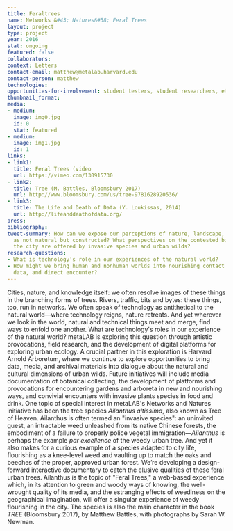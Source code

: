 ```yaml
---
title: Feraltrees
name: Networks &#43; Natures&#58; Feral Trees
layout: project
type: project
year: 2016
stat: ongoing
featured: false
collaborators: 
context: Letters
contact-email: matthew@metalab.harvard.edu
contact-person: matthew
technologies: 
opportunities-for-involvement: student testers, student researchers, etc
thumbnail_format: 
media:
- medium: 
  image: img0.jpg
  id: 0
  stat: featured
- medium: 
  image: img1.jpg
  id: 1
links:
- link1: 
  title: Feral Trees (video
  url: https://vimeo.com/130915730
- link2: 
  title: Tree (M. Battles, Bloomsbury 2017)
  url: http://www.bloomsbury.com/us/tree-9781628920536/
- link3: 
  title: The Life and Death of Data (Y. Loukissas, 2014)
  url: http://lifeanddeathofdata.org/
press: 
bibliography: 
tweet-summary: How can we expose our perceptions of nature, landscape, and the city
  as not natural but constructed? What perspectives on the contested biopolitics of
  the city are offered by invasive species and urban wilds?
research-questions:
- What is technology's role in our experiences of the natural world?
- How might we bring human and nonhuman worlds into nourishing contact through media,
  data, and direct encounter?
---
```


Cities, nature, and knowledge itself: we often resolve  images of these things in the branching forms of trees. Rivers, traffic, bits and bytes: these things, too, run in networks. We often speak of technology as antithetical to the natural world—where technology reigns, nature retreats. And yet wherever we look in the world, natural and technical things meet and merge, find ways to enfold one another. What are technology's roles in our experience of the natural world? metaLAB is exploring this question through artistic provocations, field research, and the development of digital platforms for exploring urban ecology. A crucial partner in this exploration is Harvard Arnold Arboretum, where we continue to explore opportunities to bring data, media, and archival materials into dialogue about the natural and cultural dimensions of urban wilds. Future initiatives will include media documentation of botanical collecting, the development of platforms and provocations for encountering gardens and arboreta in new and nourishing ways, and convivial encounters with invasive plants species in food and drink.
One topic of special interest in metaLAB's Networks and Natures initiative has been the tree species <em>Ailanthus altissima</em>, also known as Tree of Heaven. Ailanthus is often termed an "invasive species": an uninvited guest, an intractable weed unleashed from its native Chinese forests, the embodiment of a failure to properly police vegetal immigration—<em>Ailanthus</em> is perhaps the example <em>par excellence</em> of the weedy urban tree. And yet it also makes for a curious example of a species adapted to city life, flourishing as a knee-level weed and vaulting up to match the oaks and beeches of the proper, approved urban forest. We’re developing a design-forward interactive documentary to catch the elusive qualities of these feral urban trees. Ailanthus is the topic of "Feral Trees," a web-based experience which, in its attention to green and woody ways of knowing, the well-wrought quality of its media, and the estranging effects of weediness on the geographical imagination, will offer a singular experience of weedy flourishing in the city. The species is also the main character in the book <em>TREE</em> (Bloomsbury 2017), by Matthew Battles, with photographs by Sarah W. Newman.



